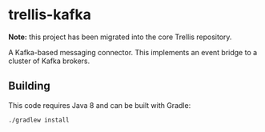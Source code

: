 # trellis-kafka

**Note:** this project has been migrated into the core Trellis repository.

A Kafka-based messaging connector. This implements an event bridge to a cluster of Kafka brokers.

## Building

This code requires Java 8 and can be built with Gradle:

    ./gradlew install
